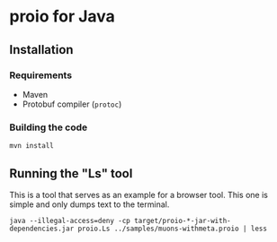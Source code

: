 # proio for Java
## Installation
### Requirements
* Maven
* Protobuf compiler (`protoc`)

### Building the code
```shell
mvn install
```

## Running the "Ls" tool
This is a tool that serves as an example for a browser tool.  This one is simple and only dumps text to the terminal.
```shell
java --illegal-access=deny -cp target/proio-*-jar-with-dependencies.jar proio.Ls ../samples/muons-withmeta.proio | less
```

